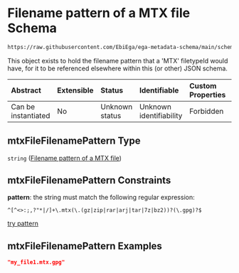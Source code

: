 # Filename pattern of a MTX file Schema

```txt
https://raw.githubusercontent.com/EbiEga/ega-metadata-schema/main/schemas/EGA.common-definitions.json#/definitions/mtxFileFilenamePattern
```

This object exists to hold the filename pattern that a 'MTX' filetypeId would have, for it to be referenced elsewhere within this (or other) JSON schema.

| Abstract            | Extensible | Status         | Identifiable            | Custom Properties | Additional Properties | Access Restrictions | Defined In                                                                                           |
| :------------------ | :--------- | :------------- | :---------------------- | :---------------- | :-------------------- | :------------------ | :--------------------------------------------------------------------------------------------------- |
| Can be instantiated | No         | Unknown status | Unknown identifiability | Forbidden         | Allowed               | none                | [EGA.common-definitions.json\*](../../../schemas/EGA.common-definitions.json "open original schema") |

## mtxFileFilenamePattern Type

`string` ([Filename pattern of a MTX file](ega-12-definitions-filename-pattern-of-a-mtx-file.md))

## mtxFileFilenamePattern Constraints

**pattern**: the string must match the following regular expression:&#x20;

```regexp
^[^<>:;,?"*|/]+\.mtx(\.(gz|zip|rar|arj|tar|7z|bz2))?(\.gpg)?$
```

[try pattern](https://regexr.com/?expression=%5E%5B%5E%3C%3E%3A%3B%2C%3F%22*%7C%2F%5D%2B%5C.mtx\(%5C.\(gz%7Czip%7Crar%7Carj%7Ctar%7C7z%7Cbz2\)\)%3F\(%5C.gpg\)%3F%24 "try regular expression with regexr.com")

## mtxFileFilenamePattern Examples

```json
"my_file1.mtx.gpg"
```
